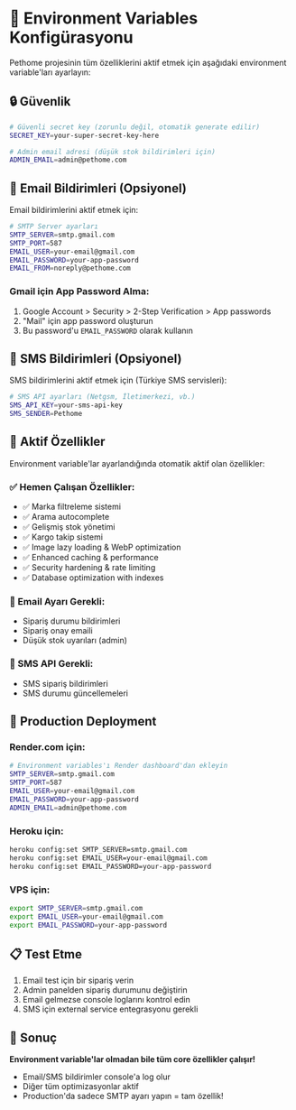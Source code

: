 # 🔧 Environment Variables Konfigürasyonu

Pethome projesinin tüm özelliklerini aktif etmek için aşağıdaki environment variable'ları ayarlayın:

## 🔒 Güvenlik

```bash
# Güvenli secret key (zorunlu değil, otomatik generate edilir)
SECRET_KEY=your-super-secret-key-here

# Admin email adresi (düşük stok bildirimleri için)
ADMIN_EMAIL=admin@pethome.com
```

## 📧 Email Bildirimleri (Opsiyonel)

Email bildirimlerini aktif etmek için:

```bash
# SMTP Server ayarları
SMTP_SERVER=smtp.gmail.com
SMTP_PORT=587
EMAIL_USER=your-email@gmail.com
EMAIL_PASSWORD=your-app-password
EMAIL_FROM=noreply@pethome.com
```

### Gmail için App Password Alma:
1. Google Account > Security > 2-Step Verification > App passwords
2. "Mail" için app password oluşturun
3. Bu password'u `EMAIL_PASSWORD` olarak kullanın

## 📱 SMS Bildirimleri (Opsiyonel)

SMS bildirimlerini aktif etmek için (Türkiye SMS servisleri):

```bash
# SMS API ayarları (Netgsm, İletimerkezi, vb.)
SMS_API_KEY=your-sms-api-key
SMS_SENDER=Pethome
```

## 🚀 Aktif Özellikler

Environment variable'lar ayarlandığında otomatik aktif olan özellikler:

### ✅ Hemen Çalışan Özellikler:
- ✅ Marka filtreleme sistemi
- ✅ Arama autocomplete
- ✅ Gelişmiş stok yönetimi
- ✅ Kargo takip sistemi
- ✅ Image lazy loading & WebP optimization
- ✅ Enhanced caching & performance
- ✅ Security hardening & rate limiting
- ✅ Database optimization with indexes

### 📧 Email Ayarı Gerekli:
- Sipariş durumu bildirimleri
- Sipariş onay emaili
- Düşük stok uyarıları (admin)

### 📱 SMS API Gerekli:
- SMS sipariş bildirimleri
- SMS durumu güncellemeleri

## 🔧 Production Deployment

### Render.com için:
```bash
# Environment variables'ı Render dashboard'dan ekleyin
SMTP_SERVER=smtp.gmail.com
SMTP_PORT=587
EMAIL_USER=your-email@gmail.com
EMAIL_PASSWORD=your-app-password
ADMIN_EMAIL=admin@pethome.com
```

### Heroku için:
```bash
heroku config:set SMTP_SERVER=smtp.gmail.com
heroku config:set EMAIL_USER=your-email@gmail.com
heroku config:set EMAIL_PASSWORD=your-app-password
```

### VPS için:
```bash
export SMTP_SERVER=smtp.gmail.com
export EMAIL_USER=your-email@gmail.com
export EMAIL_PASSWORD=your-app-password
```

## 📋 Test Etme

1. Email test için bir sipariş verin
2. Admin panelden sipariş durumunu değiştirin
3. Email gelmezse console loglarını kontrol edin
4. SMS için external service entegrasyonu gerekli

## 🎯 Sonuç

**Environment variable'lar olmadan bile tüm core özellikler çalışır!**

- Email/SMS bildirimler console'a log olur
- Diğer tüm optimizasyonlar aktif
- Production'da sadece SMTP ayarı yapın = tam özellik!